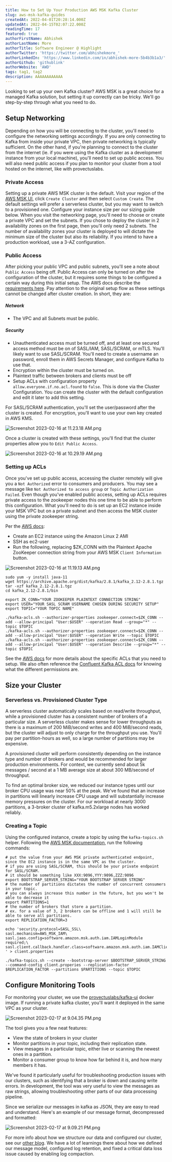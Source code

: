 ```yaml
---
title: How to Set Up Your Production AWS MSK Kafka Cluster
slug: aws-msk-kafka-guides
createdAt: 2022-04-01T20:28:14.000Z
updatedAt: 2022-04-15T02:07:22.000Z
readingTime: 17
featured: true
authorFirstName: Abhishek
authorLastName: More
authorTitle: Software Engineer @ Highlight
authorTwitter: 'https://twitter.com/abhishekmore_'
authorLinkedIn: 'https://www.linkedin.com/in/abhishek-more-5b4b3b1a3/'
authorGithub: 'githublink'
authorWebsite: 'AWD'
tags: tag1, tag2
description: AAAAAAAAAAAA
---
```

  
Looking to set up your own Kafka cluster? AWS MSK is a great choice for a managed Kafka solution, but setting it up correctly can be tricky. We'll go step-by-step through what you need to do.

## Setup Networking

Depending on how you will be connecting to the cluster, you'll need to configure the networking settings accordingly. If you are only connecting to Kafka from inside your private VPC, then private networking is typically sufficient. On the other hand, if you're planning to connect to the cluster from the internet (ie. if you were using the Kafka cluster as a development instance from your local machine), you'll need to set up public access. You will also need public access if you plan to monitor your cluster from a tool hosted on the internet, like with provectuslabs.

### Private Access

Setting up a private AWS MSK cluster is the default. Visit your region of the [AWS MSK UI](https://us-east-2.console.aws.amazon.com/msk/home?region=us-east-2#/clusters "https://us-east-2.console.aws.amazon.com/msk/home?region=us-east-2#/clusters"), click `Create Cluster` and then select `Custom Create`. The default settings will prefer a serverless cluster, but you may want to switch to a provisioned one. Configure your instance size per our sizing guide below. When you visit the networking page, you'll need to choose or create a private VPC and set the subnets. If you chose to deploy the cluster in 2 availability zones on the first page, then you'll only need 2 subnets. The number of availability zones your cluster is deployed to will dictate the minimum size of the cluster but also its reliability. If you intend to have a production workload, use a 3-AZ configuration.

### Public Access

After picking your public VPC and public subnets, you'll see a note about `Public Access` being off. Public Access can only be turned on after the configuration of the cluster, but it requires some things to be configured a certain way during this initial setup. The AWS docs describe the [requirements here](https://docs.aws.amazon.com/msk/latest/developerguide/public-access.html "https://docs.aws.amazon.com/msk/latest/developerguide/public-access.html"). Pay attention to the original setup flow as these settings cannot be changed after cluster creation. In short, they are:

##### Network

-   The VPC and all Subnets must be public.

##### Security

-   Unauthenticated access must be turned off, and at least one secured access method must be on of SASL/IAM, SASL/SCRAM, or mTLS. You'll likely want to use SASL/SCRAM. You'll need to create a username an password, enroll them in AWS Secrets Manager, and configure Kafka to use that.
-   Encryption within the cluster must be turned on.
-   Plaintext traffic between brokers and clients must be off
-   Setup ACLs with configuration property `allow.everyone.if.no.acl.found` to `false`. This is done via the Cluster Configuration. You can create the cluster with the default configuration and edit it later to add this setting.

For SASL/SCRAM authentication, you'll set the user/password after the cluster is created. For encryption, you'll want to use your own key created in AWS KMS.

![Screenshot 2023-02-16 at 11.23.18 AM.png](https://media.graphassets.com/pPGhT01Qcq4JvPceVFd1 "Screenshot 2023-02-16 at 11.23.18 AM.png")

Once a cluster is created with these settings, you'll find that the cluster properties allow you to `Edit Public Access`.

![Screenshot 2023-02-16 at 10.29.19 AM.png](https://media.graphassets.com/AIWv8knSjOM0VrQKLBPw "Screenshot 2023-02-16 at 10.29.19 AM.png")

### Setting up ACLs

Once you've set up public access, accessing the cluster remotely will give you a `Not Authorized` error to consumers and producers. You may see a message like `Not Authorized to access group` or `Topic Authorization Failed`. Even though you've enabled public access, setting up ACLs requires private access to the zookeeper nodes this one time to be able to perform this configuration. What you'll need to do is set up an EC2 instance inside your MSK VPC but on a private subnet and then access the MSK cluster using the private zookeeper string.

Per the [AWS docs](https://docs.aws.amazon.com/msk/latest/developerguide/create-topic.html "https://docs.aws.amazon.com/msk/latest/developerguide/create-topic.html"):

-   Create an EC2 instance using the Amazon Linux 2 AMI
-   SSH as ec2-user
-   Run the following, replacing $ZK_CONN with the Plaintext Apache ZooKeeper connection string from your AWS MSK `Client Information` button.

![Screenshot 2023-02-16 at 11.19.13 AM.png](https://media.graphassets.com/9fViDLWQa2xMhE7hiAfg "Screenshot 2023-02-16 at 11.19.13 AM.png")

    sudo yum -y install java-11
    wget https://archive.apache.org/dist/kafka/2.8.1/kafka_2.12-2.8.1.tgz
    tar -xzf kafka_2.12-2.8.1.tgz
    cd kafka_2.12-2.8.1/bin

    export ZK_CONN="YOUR ZOOKEEPER PLAINTEXT CONNECTION STRING"
    export USER="YOUR SASL SCRAM USERNAME CHOSEN DURING SECURITY SETUP"
    export TOPIC="YOUR TOPIC NAME"

    ./kafka-acls.sh --authorizer-properties zookeeper.connect=$ZK_CONN --add --allow-principal "User:$USER" --operation Read --group="*" --topic $TOPIC
    ./kafka-acls.sh --authorizer-properties zookeeper.connect=$ZK_CONN --add --allow-principal "User:$USER" --operation Write --topic $TOPIC
    ./kafka-acls.sh --authorizer-properties zookeeper.connect=$ZK_CONN --add --allow-principal "User:$USER" --operation Describe --group="*" --topic $TOPIC

See the [AWS docs](https://docs.aws.amazon.com/msk/latest/developerguide/msk-acls.html "https://docs.aws.amazon.com/msk/latest/developerguide/msk-acls.html") for more details about the specific ACLs that you need to setup. We also often reference the [Confluent Kafka ACL docs](https://docs.confluent.io/platform/current/kafka/authorization.html#operations "https://docs.confluent.io/platform/current/kafka/authorization.html#operations") for knowing what the different permissions are.

## Size your Cluster

### Serverless vs. Provisioned Cluster Type

A serverless cluster automatically scales based on read/write throughput, while a provisioned cluster has a consistent number of brokers of a particular size. A serverless cluster makes sense for lower throughputs as there is a maximum of 200 MiB/second writes and 400 MiB/second reads, but the cluster will adjust to only charge for the throughput you use. You'll pay per partition-hours as well, so a large number of partitions may be expensive.

A provisioned cluster will perform consistently depending on the instance type and number of brokers and would be recommended for larger production environments. For context, we currently send about 5k messages / second at a 1 MB average size at about 300 MB/second of throughput.

To find an optimal broker size, we reduced our instance types until our broker CPU usage was near 50% at the peak. We've found that an increase in partitions will linearly increase CPU usage and will substantially increase memory pressures on the cluster. For our workload at nearly 3000 partitions, a 3-broker cluster of kafka.m5.2xlarge nodes has worked reliably.

### Creating a Topic

Using the configured instance, create a topic by using the `kafka-topics.sh` helper. Following the [AWS MSK documentation](https://docs.aws.amazon.com/msk/latest/developerguide/create-topic.html "https://docs.aws.amazon.com/msk/latest/developerguide/create-topic.html"), run the following commands:

    # put the value from your AWS MSK private authenticated endpoint, since the EC2 instance is in the same VPC as the cluster.
    # if you are using SASL/SCRAM, this should be your private endpoint for SASL/SCRAM.
    # it should be something like XXX:9096,YYY:9096,ZZZ:9096
    export BOOTSTRAP_SERVER_STRING="YOUR BOOTSTRAP SERVER STRING"
    # the number of partitions dictates the number of concurrent consumers in your topic.
    # you can always increase this number in the future, but you won't be able to decrease it
    export PARTITIONS=1
    # the number of brokers that store a partition.
    # ex. for a value of 3, 2 brokers can be offline and 1 will still be able to serve all partitions.
    export REPLICATION_FACTOR=3

    echo 'security.protocol=SASL_SSL\
    sasl.mechanism=AWS_MSK_IAM\
    sasl.jaas.config=software.amazon.msk.auth.iam.IAMLoginModule required;\
    sasl.client.callback.handler.class=software.amazon.msk.auth.iam.IAMClientCallbackHandler\
    ' > client.properties

    ./kafka-topics.sh --create --bootstrap-server $BOOTSTRAP_SERVER_STRING --command-config client.properies --replication-factor $REPLICATION_FACTOR --partitions $PARTITIONS --topic $TOPIC

## Configure Monitoring Tools

For monitoring your cluster, we use the [provectuslabs/kafka-ui](https://hub.docker.com/r/provectuslabs/kafka-ui "https://hub.docker.com/r/provectuslabs/kafka-ui") docker image. If running a private kafka cluster, you'll want it deployed in the same VPC as your cluster.

![Screenshot 2023-02-17 at 9.04.35 PM.png](https://media.graphassets.com/prZVCf9T6BPZXfeEcKMg "Screenshot 2023-02-17 at 9.04.35 PM.png")

The tool gives you a few neat features:

-   View the state of brokers in your cluster
-   Monitor partitions in your topic, including their replication state.
-   View mesages in a particular topic, either live or scanning the newest ones in a partition.
-   Monitor a consumer group to know how far behind it is, and how many members it has.

We've found it particularly useful for troubleshooting production issues with our clusters, such as identifying that a broker is down and causing write errors. In development, the tool was very useful to view the messages as raw strings, allowing troubleshooting other parts of our data processing pipeline.

Since we serialize our messages in kafka as JSON, they are easy to read and understand. Here's an example of our message format, decompressed and formatted:

![Screenshot 2023-02-17 at 9.09.21 PM.png](https://media.graphassets.com/iOQYuFCYTNqSYTqa1D83 "Screenshot 2023-02-17 at 9.09.21 PM.png")

For more info about how we structure our data and configured our cluster, see our [other blog](/blog/scalable-data-processing-with-apache-kafka "/blog/scalable-data-processing-with-apache-kafka"). We have a lot of learnings there about how we defined our message model, configured log retention, and fixed a critical data loss issue caused by enabling log compaction.
